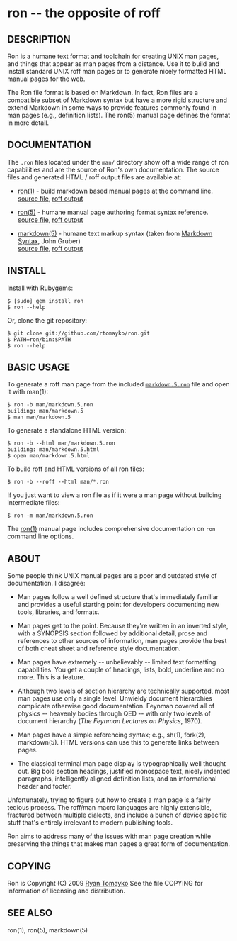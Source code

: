 ron -- the opposite of roff
===========================

## DESCRIPTION

Ron is a humane text format and toolchain for creating UNIX man
pages, and things that appear as man pages from a distance. Use it
to build and install standard UNIX roff man pages or to generate
nicely formatted HTML manual pages for the web.

The Ron file format is based on Markdown. In fact, Ron files are a
compatible subset of Markdown syntax but have a more rigid structure and
extend Markdown in some ways to provide features commonly found in man
pages (e.g., definition lists). The ron(5) manual page defines the
format in more detail.

## DOCUMENTATION

The `.ron` files located under the `man/` directory show off a wide
range of ron capabilities and are the source of Ron's own documentation.
The source files and generated HTML / roff output files are available
at:

  * [ron(1)](http://rtomayko.github.com/ron/ron.1.html) -
    build markdown based manual pages at the command line.  
    [source file](http://github.com/rtomayko/ron/blob/master/man/ron.1.ron),
    [roff output](http://github.com/rtomayko/ron/blob/master/man/ron.1)

  * [ron(5)](http://rtomayko.github.com/ron/ron.5.html) -
    humane manual page authoring format syntax reference.  
    [source file](http://github.com/rtomayko/ron/blob/master/man/ron.5.ron),
    [roff output](http://github.com/rtomayko/ron/blob/master/man/ron.5)

  * [markdown(5)](http://rtomayko.github.com/ron/markdown.5.html) -
    humane text markup syntax (taken from
    [Markdown Syntax](http://daringfireball.net/projects/markdown/syntax),
    John Gruber)  
    [source file](http://github.com/rtomayko/ron/blob/master/man/ron.5.ron),
    [roff output](http://github.com/rtomayko/ron/blob/master/man/ron.5)

## INSTALL

Install with Rubygems:

    $ [sudo] gem install ron
    $ ron --help

Or, clone the git repository:

    $ git clone git://github.com/rtomayko/ron.git
    $ PATH=ron/bin:$PATH
    $ ron --help

## BASIC USAGE

To generate a roff man page from the included
[`markdown.5.ron`](man/markdown.5.ron) file and open it with man(1):

    $ ron -b man/markdown.5.ron
    building: man/markdown.5
    $ man man/markdown.5

To generate a standalone HTML version:

    $ ron -b --html man/markdown.5.ron
    building: man/markdown.5.html
    $ open man/markdown.5.html

To build roff and HTML versions of all ron files:

    $ ron -b --roff --html man/*.ron

If you just want to view a ron file as if it were a man page without
building intermediate files:

    $ ron -m man/markdown.5.ron

The [ron(1)](http://rtomayko.github.com/ron/ron.1.html) manual page
includes comprehensive documentation on `ron` command line options.

## ABOUT

Some people think UNIX manual pages are a poor and outdated style of
documentation. I disagree:

- Man pages follow a well defined structure that's immediately
  familiar and provides a useful starting point for developers
  documenting new tools, libraries, and formats.

- Man pages get to the point. Because they're written in an inverted
  style, with a SYNOPSIS section followed by additional detail,
  prose and references to other sources of information, man pages
  provide the best of both cheat sheet and reference style
  documentation.

- Man pages have extremely -- unbelievably -- limited text
  formatting capabilities. You get a couple of headings, lists, bold,
  underline and no more. This is a feature.

- Although two levels of section hierarchy are technically
  supported, most man pages use only a single level. Unwieldy
  document hierarchies complicate otherwise good documentation.
  Feynman covered all of physics -- heavenly bodies through QED --
  with only two levels of document hierarchy (_The Feynman Lectures
  on Physics_, 1970).

- Man pages have a simple referencing syntax; e.g., sh(1), fork(2),
  markdown(5). HTML versions can use this to generate links between
  pages.

- The classical terminal man page display is typographically well
  thought out. Big bold section headings, justified monospace text,
  nicely indented paragraphs, intelligently aligned definition
  lists, and an informational header and footer.

Unfortunately, trying to figure out how to create a man page is a
fairly tedious process. The roff/man macro languages are highly
extensible, fractured between multiple dialects, and include a bunch
of device specific stuff that's entirely irrelevant to modern
publishing tools.

Ron aims to address many of the issues with man page creation while
preserving the things that makes man pages a great form of
documentation.

## COPYING

Ron is Copyright (C) 2009 [Ryan Tomayko](http://tomayko.com/about)
See the file COPYING for information of licensing and distribution.

## SEE ALSO

ron(1), ron(5), markdown(5)
